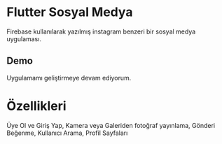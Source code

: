 # Flutter Sosyal Medya

Firebase kullanılarak yazılmış instagram benzeri bir sosyal medya uygulaması.

## Demo

Uygulamamı geliştirmeye devam ediyorum.

# Özellikleri
 Üye Ol ve Giriş Yap,
 Kamera veya Galeriden fotoğraf yayınlama,
 Gönderi Beğenme,
 Kullanıcı Arama,
 Profil Sayfaları
